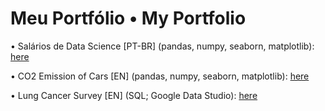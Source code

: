 # Meu Portfólio • My Portfolio

• Salários de Data Science [PT-BR] (pandas, numpy, seaborn, matplotlib): [here](https://github.com/camiladaltro/portfolio/blob/main/salarios_data_science.ipynb)

• CO2 Emission of Cars [EN] (pandas, numpy, seaborn, matplotlib): [here](https://github.com/camiladaltro/portfolio/blob/main/CO2_emission_of_cars.ipynb)

• Lung Cancer Survey [EN] (SQL; Google Data Studio): [here](https://github.com/camiladaltro/portfolio/tree/main/lung_cancer_survey)

